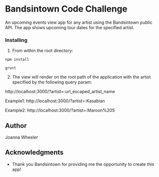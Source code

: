 #  Bandsintown Code Challenge
An upcoming events view app for any artist using the Bandsintown public API. The app shows upcoming tour dates for the specified artist.



### Installing
1) From within the root directory:
```
npm install
```
```
grunt 
```

  
2) The view will render on the root path of the application with the artist specified by the following query param: 

http://localhost:3000/?artist=:url_escaped_artist_name

Example1: http://localhost:3000/?artist=:Kasabian

Example2: http://localhost:3000/?artist=:Maroon%205



## Author
Joanna Wheeler



## Acknowledgments

* Thank you Bandsintown for providing me the opportunity to create this app!
